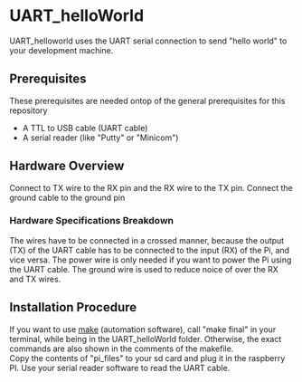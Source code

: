 # UART_helloWorld
UART_helloworld uses the UART serial connection to send "hello world" to your development machine.

## Prerequisites
These prerequisites are needed ontop of the general prerequisites for this repository
- A TTL to USB cable (UART cable)
- A serial reader (like "Putty" or "Minicom")

## Hardware Overview
Connect to TX wire to the RX pin and the RX wire to the TX pin.
Connect the ground cable to the ground pin

###  Hardware Specifications Breakdown
The wires have to be connected in a crossed manner, because the output (TX) of the UART cable has to be connected to the 
input (RX) of the Pi, and vice versa. The power wire is only needed if you want to power the Pi using the UART cable.
The ground wire is used to reduce noice of over the RX and TX wires. 

## Installation Procedure
If you want to use <a href="https://www.gnu.org/software/make">make</a> (automation software), call "make final" in your terminal, while being in the UART_helloWorld folder.
Otherwise, the exact commands are also shown in the comments of the makefile.  
Copy the contents of "pi_files" to your sd card and plug it in the raspberry PI.
Use your serial reader software to read the UART cable. 


